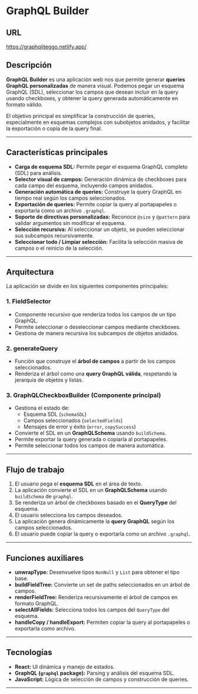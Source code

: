 # GraphQL Builder

## URL
https://graphqliteggo.netlify.app/

## Descripción

**GraphQL Builder** es una aplicación web nos que permite generar **queries GraphQL personalizadas** de manera visual. Podemos pegar un esquema GraphQL (SDL), seleccionar los campos que desean incluir en la query usando checkboxes, y obtener la query generada automáticamente en formato válido.  

El objetivo principal es simplificar la construcción de queries, especialmente en esquemas complejos con subobjetos anidados, y facilitar la exportación o copia de la query final.

---

## Características principales

- **Carga de esquema SDL:** Permite pegar el esquema GraphQL completo (SDL) para análisis.  
- **Selector visual de campos:** Generación dinámica de checkboxes para cada campo del esquema, incluyendo campos anidados.  
- **Generación automática de queries:** Construye la query GraphQL en tiempo real según los campos seleccionados.  
- **Exportación de queries:** Permite copiar la query al portapapeles o exportarla como un archivo `.graphql`.  
- **Soporte de directivas personalizadas:** Reconoce `@size` y `@pattern` para validar argumentos sin modificar el esquema.  
- **Selección recursiva:** Al seleccionar un objeto, se pueden seleccionar sus subcampos recursivamente.  
- **Seleccionar todo / Limpiar selección:** Facilita la selección masiva de campos o el reinicio de la selección.  

---

## Arquitectura

La aplicación se divide en los siguientes componentes principales:

### 1. **FieldSelector**
- Componente recursivo que renderiza todos los campos de un tipo GraphQL.
- Permite seleccionar o deseleccionar campos mediante checkboxes.
- Gestiona de manera recursiva los subcampos de objetos anidados.

### 2. **generateQuery**
- Función que construye el **árbol de campos** a partir de los campos seleccionados.
- Renderiza el árbol como una **query GraphQL válida**, respetando la jerarquía de objetos y listas.

### 3. **GraphQLCheckboxBuilder (Componente principal)**
- Gestiona el estado de:
  - Esquema SDL (`schemaSDL`)
  - Campos seleccionados (`selectedFields`)
  - Mensajes de error y éxito (`error`, `copySuccess`)
- Convierte el SDL en un **GraphQLSchema** usando `buildSchema`.
- Permite exportar la query generada o copiarla al portapapeles.
- Permite seleccionar todos los campos de manera automática.

---

## Flujo de trabajo

1. El usuario pega el **esquema SDL** en el área de texto.  
2. La aplicación convierte el SDL en un **GraphQLSchema** usando `buildSchema` de `graphql`.  
3. Se renderiza un árbol de checkboxes basado en el **QueryType** del esquema.  
4. El usuario selecciona los campos deseados.  
5. La aplicación genera dinámicamente la **query GraphQL** según los campos seleccionados.  
6. El usuario puede copiar la query o exportarla como un archivo `.graphql`.  

---

## Funciones auxiliares

- **unwrapType:** Desenvuelve tipos `NonNull` y `List` para obtener el tipo base.  
- **buildFieldTree:** Convierte un set de paths seleccionados en un árbol de campos.  
- **renderFieldTree:** Renderiza recursivamente el árbol de campos en formato GraphQL.  
- **selectAllFields:** Selecciona todos los campos del `QueryType` del esquema.  
- **handleCopy / handleExport:** Permiten copiar la query al portapapeles o exportarla como archivo.  

---

## Tecnologías

- **React:** UI dinámica y manejo de estados.  
- **GraphQL (`graphql` package):** Parsing y análisis del esquema SDL.  
- **JavaScript:** Lógica de selección de campos y construcción de queries.

---

